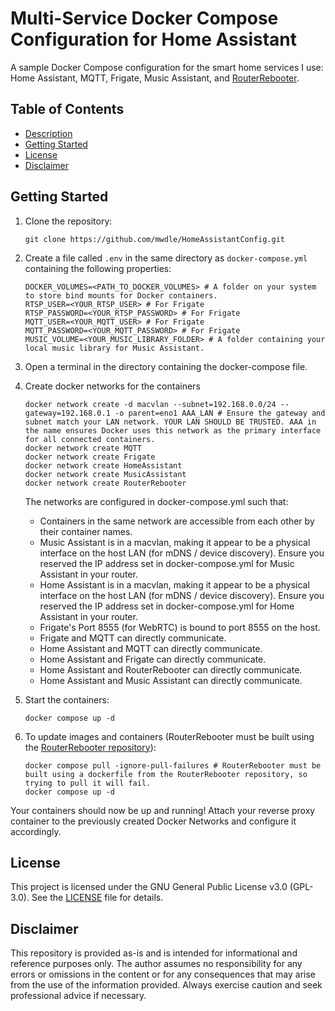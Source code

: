 # Multi-Service Docker Compose Configuration for Home Assistant

A sample Docker Compose configuration for the smart home services I use: Home Assistant, MQTT, Frigate, Music Assistant, and [RouterRebooter](https://github.com/mwdle/RouterRebooter).  

## Table of Contents  

* [Description](#multi-service-docker-compose-configuration-for-home-assistant)  
* [Getting Started](#getting-started)  
* [License](#license)  
* [Disclaimer](#disclaimer)  

## Getting Started  

1. Clone the repository:  

    ```shell
    git clone https://github.com/mwdle/HomeAssistantConfig.git
    ```  

2. Create a file called ```.env``` in the same directory as ```docker-compose.yml``` containing the following properties:  

    ```properties
    DOCKER_VOLUMES=<PATH_TO_DOCKER_VOLUMES> # A folder on your system to store bind mounts for Docker containers.
    RTSP_USER=<YOUR_RTSP_USER> # For Frigate
    RTSP_PASSWORD=<YOUR_RTSP_PASSWORD> # For Frigate
    MQTT_USER=<YOUR_MQTT_USER> # For Frigate
    MQTT_PASSWORD=<YOUR_MQTT_PASSWORD> # For Frigate
    MUSIC_VOLUME=<YOUR_MUSIC_LIBRARY_FOLDER> # A folder containing your local music library for Music Assistant.
    ```  

3. Open a terminal in the directory containing the docker-compose file.  
4. Create docker networks for the containers

    ```shell
    docker network create -d macvlan --subnet=192.168.0.0/24 --gateway=192.168.0.1 -o parent=eno1 AAA_LAN # Ensure the gateway and subnet match your LAN network. YOUR LAN SHOULD BE TRUSTED. AAA in the name ensures Docker uses this network as the primary interface for all connected containers.
    docker network create MQTT
    docker network create Frigate
    docker network create HomeAssistant
    docker network create MusicAssistant
    docker network create RouterRebooter
    ```  

    The networks are configured in docker-compose.yml such that:  
    * Containers in the same network are accessible from each other by their container names.  
    * Music Assistant is in a macvlan, making it appear to be a physical interface on the host LAN (for mDNS / device discovery). Ensure you reserved the IP address set in docker-compose.yml for Music Assistant in your router.  
    * Home Assistant is in a macvlan, making it appear to be a physical interface on the host LAN (for mDNS / device discovery). Ensure you reserved the IP address set in docker-compose.yml for Home Assistant in your router.  
    * Frigate's Port 8555 (for WebRTC) is bound to port 8555 on the host.
    * Frigate and MQTT can directly communicate.  
    * Home Assistant and MQTT can directly communicate.  
    * Home Assistant and Frigate can directly communicate.  
    * Home Assistant and RouterRebooter can directly communicate.  
    * Home Assistant and Music Assistant can directly communicate.  

5. Start the containers:  

    ```shell
    docker compose up -d
    ```  

6. To update images and containers (RouterRebooter must be built using the [RouterRebooter repository](https://github.com/mwdle/RouterRebooter)):  

    ```shell
    docker compose pull -ignore-pull-failures # RouterRebooter must be built using a dockerfile from the RouterRebooter repository, so trying to pull it will fail.
    docker compose up -d
    ```  

Your containers should now be up and running! Attach your reverse proxy container to the previously created Docker Networks and configure it accordingly.  

## License  

This project is licensed under the GNU General Public License v3.0 (GPL-3.0). See the [LICENSE](LICENSE.txt) file for details.  

## Disclaimer  

This repository is provided as-is and is intended for informational and reference purposes only. The author assumes no responsibility for any errors or omissions in the content or for any consequences that may arise from the use of the information provided. Always exercise caution and seek professional advice if necessary.  
